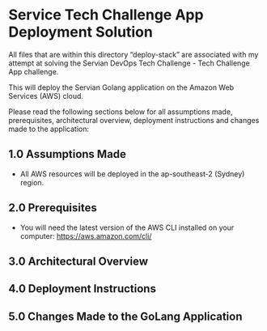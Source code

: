 # Service Tech Challenge App Deployment Solution

All files that are within this directory “deploy-stack” are associated with my attempt at solving the Servian DevOps Tech Challenge - Tech Challenge App challenge.

This will deploy the Servian Golang application on the Amazon Web Services (AWS) cloud.

Please read the following sections below for all assumptions made, prerequisites, architectural overview, deployment instructions and changes made to the application:

## 1.0  Assumptions Made

*   All AWS resources will be deployed in the ap-southeast-2 (Sydney) region.

## 2.0  Prerequisites

*   You will need the latest version of the AWS CLI installed on your computer: https://aws.amazon.com/cli/

## 3.0  Architectural Overview
## 4.0  Deployment Instructions
## 5.0  Changes Made to the GoLang Application